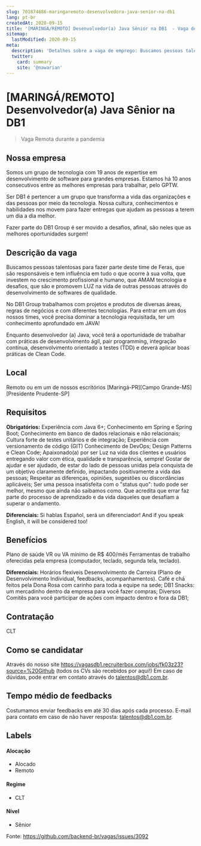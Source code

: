 ```yaml
---
slug: 701874686-maringaremoto-desenvolvedora-java-senior-na-db1
lang: pt-br
createdAt: 2020-09-15
title: '[MARINGÁ/REMOTO] Desenvolvedor(a) Java Sênior na DB1  - Vaga de Emprego'
sitemap:
  lastModified: 2020-09-15
meta:
  description: 'Detalhes sobre a vaga de emprego: Buscamos pessoas talentosas para fazer parte deste time de Feras, que são responsáveis e tem influência em tudo o que ocorre à sua volta, que investem no crescimento profissional e humano, que AMAM tecnologia e desafios, que são e promovem LUZ na vida de outras pessoas através do desenvolvimento de softwares de qualidade. No DB1 Group trabalhamos com projetos e produtos de diversas áreas, regras de negócios e com diferentes tecnologias. Para entrar em um dos nossos times, você precisa dominar a tecnologia requisitada, ter um conhecimento aprofundado em JAVA! Enquanto desenvolvedor (a) Java, você terá a oportunidade de trabalhar com práticas de desenvolvimento ágil, pair programming, integração contínua, desenvolvimento orientado a testes (TDD) e deverá aplicar boas práticas de Clean Code.'
  twitter:
    card: summary
    site: '@nawarian'
---
```


# [MARINGÁ/REMOTO] Desenvolvedor(a) Java Sênior na DB1 


> Vaga Remota durante a pandemia

## Nossa empresa

Somos um grupo de tecnologia com 19 anos de expertise em desenvolvimento de software para grandes empresas. Estamos há 10 anos consecutivos entre as melhores empresas para trabalhar, pelo GPTW.

Ser DB1 é pertencer a um grupo que transforma a vida das organizações e das pessoas por meio da tecnologia. Nossa cultura, conhecimentos e habilidades nos movem para fazer entregas que ajudam as pessoas a terem um dia a dia melhor.

Fazer parte do DB1 Group é ser movido a desafios, afinal, são neles que as melhores oportunidades surgem!
## Descrição da vaga

Buscamos pessoas talentosas para fazer parte deste time de Feras, que são responsáveis e tem influência em tudo o que ocorre à sua volta, que investem no crescimento profissional e humano, que AMAM tecnologia e desafios, que são e promovem LUZ na vida de outras pessoas através do desenvolvimento de softwares de qualidade.

No DB1 Group trabalhamos com projetos e produtos de diversas áreas, regras de negócios e com diferentes tecnologias. Para entrar em um dos nossos times, você precisa dominar a tecnologia requisitada, ter um conhecimento aprofundado em JAVA!

Enquanto desenvolvedor (a) Java, você terá a oportunidade de trabalhar com práticas de desenvolvimento ágil, pair programming, integração contínua, desenvolvimento orientado a testes (TDD) e deverá aplicar boas práticas de Clean Code.

## Local
Remoto ou em um de nossos escritórios [Maringá-PR][Campo Grande-MS][Presidente Prudente-SP]

## Requisitos

**Obrigatórios:**
Experiência com Java 6+;
Conhecimento em Spring e Spring Boot;
Conhecimento em banco de dados relacionais e não relacionais;
Cultura forte de testes unitários e de integração;
Experiência com versionamento de código (GIT)
Conhecimento de DevOps; 
Design Patterns e Clean Code;
Apaixonado(a) por ser Luz na vida dos clientes e usuários entregando valor com ética, qualidade e transparência, sempre!
Gostar de ajudar e ser ajudado, de estar do lado de pessoas unidas pela conquista de um objetivo claramente definido, impactando positivamente a vida das pessoas;
Respeitar as diferenças, opiniões, sugestões ou discordâncias aplicáveis;
Ser uma pessoa insatisfeita com o "status quo": tudo pode ser melhor, mesmo que ainda não saibamos como.
Que acredita que errar faz parte do processo de aprendizado e da vida daqueles que desafiam a superar o andamento.

**Diferenciais:**
Si hablas Español, será un diferenciador!
And if you speak English, it will be considered too! 

## Benefícios
Plano de saúde
VR ou VA mínimo de R$ 400/mês
Ferramentas de trabalho oferecidas pela empresa (computador, teclado, segunda tela, teclado).

**Diferenciais:**
Horários flexíveis
Desenvolvimento de Carreira (Plano de Desenvolvimento Individual, feedbacks, acompanhamentos).
Café e chá feitos pela Dona Rosa com carinho para toda a equipe na sede;
DB1 Snacks: um mercadinho dentro da empresa para você fazer compras;
Diversos Comitês para você participar de ações com impacto dentro e fora da DB1;

## Contratação

CLT

## Como se candidatar

Através do nosso site https://vagasdb1.recruiterbox.com/jobs/fk03z23?source=%20Github (todos os CVs são recebidos por aqui!)
Em caso de dúvidas, pode entrar em contato através do talentos@db1.com.br.

## Tempo médio de feedbacks
Costumamos enviar feedbacks em até 30 dias após cada processo.
E-mail para contato em caso de não haver resposta: talentos@db1.com.br.


## Labels
<!-- retire os labels que não fazem sentido à vaga -->

#### Alocação
- Alocado
- Remoto

#### Regime
- CLT


#### Nível

- Sênior





Fonte: https://github.com/backend-br/vagas/issues/3092